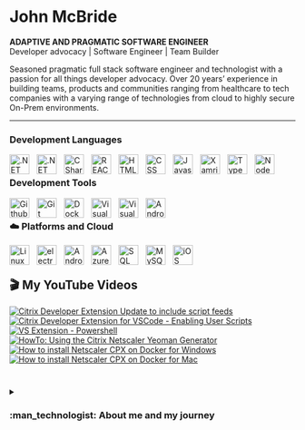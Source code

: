 # John McBride

**ADAPTIVE AND PRAGMATIC SOFTWARE ENGINEER**
<br>
Developer advocacy | Software Engineer | Team Builder


Seasoned pragmatic full stack software engineer and technologist with a passion for all things developer advocacy. Over 20 years’ experience in building teams, products and communities ranging from healthcare to tech companies with a varying range of technologies from cloud to highly secure On-Prem environments.

---

### Development Languages
<img align="left" width="35px" style="padding-right:10px" src="https://cdn.jsdelivr.net/gh/devicons/devicon/icons/dotnetcore/dotnetcore-original.svg" alt=".NET Core" />
<img align="left" width="35px" style="padding-right:10px" src="https://cdn.jsdelivr.net/gh/devicons/devicon/icons/dot-net/dot-net-original.svg" alt=".NET"/>  
<img align="left" width="35px" style="padding-right:10px" src="https://cdn.jsdelivr.net/gh/devicons/devicon/icons/csharp/csharp-original.svg" alt="CSharp"/>
<img align="left" width="35px" style="padding-right:10px" src="https://cdn.jsdelivr.net/gh/devicons/devicon/icons/react/react-original.svg" alt="REACT"/>
<img align="left" width="35px" style="padding-right:10px" src="https://cdn.jsdelivr.net/gh/devicons/devicon/icons/html5/html5-original-wordmark.svg" alt="HTML"/>
<img align="left" width="35px" style="padding-right:10px" src="https://cdn.jsdelivr.net/gh/devicons/devicon/icons/css3/css3-original.svg" alt="CSS"/>
<img align="left" width="35px" style="padding-right:10px" src="https://cdn.jsdelivr.net/gh/devicons/devicon/icons/javascript/javascript-original.svg" alt="Javascript"/>
<img align="left" width="35px" style="padding-right:10px" src="https://cdn.jsdelivr.net/gh/devicons/devicon/icons/xamarin/xamarin-original.svg" alt="Xamrin"/>  
<img align="left" width="35px" style="padding-right:10px" src="https://cdn.jsdelivr.net/gh/devicons/devicon/icons/typescript/typescript-original.svg" alt="Typescript"/>
<img align="left" width="35px" style="padding-right:10px" src="https://cdn.jsdelivr.net/gh/devicons/devicon/icons/nodejs/nodejs-original.svg" alt="Node JS"/>
<br>

### Development Tools
<img align="left" width="35px" style="padding-right:10px" src="https://cdn.jsdelivr.net/gh/devicons/devicon/icons/github/github-original-wordmark.svg" alt="Github"/>
<img align="left" width="35px" style="padding-right:10px" src="https://cdn.jsdelivr.net/gh/devicons/devicon/icons/git/git-original.svg" alt="Git source control"/>
<img align="left" width="35px" style="padding-right:10px" src="https://cdn.jsdelivr.net/gh/devicons/devicon/icons/docker/docker-original-wordmark.svg" alt="Docker"/>
<img align="left" width="35px" style="padding-right:10px" src="https://cdn.jsdelivr.net/gh/devicons/devicon/icons/visualstudio/visualstudio-plain.svg" alt="Visual Studio"/>
<img align="left" width="35px" style="padding-right:10px" src="https://cdn.jsdelivr.net/gh/devicons/devicon/icons/vscode/vscode-original-wordmark.svg" alt="Visual Studio Code"/>
<img align="left" width="35px" style="padding-right:10px" src="https://cdn.jsdelivr.net/gh/devicons/devicon/icons/androidstudio/androidstudio-original-wordmark.svg" alt="Android Studio"/>
<br>

### ☁️ Platforms and Cloud
<img align="left" width="35px" style="padding-right:10px" src="https://cdn.jsdelivr.net/gh/devicons/devicon/icons/linux/linux-original.svg" alt="Linux"/>
<img align="left" width="35px" style="padding-right:10px" src="https://cdn.jsdelivr.net/gh/devicons/devicon/icons/electron/electron-original.svg" alt="electron"/>
<img align="left" width="35px" style="padding-right:10px" src="https://cdn.jsdelivr.net/gh/devicons/devicon/icons/android/android-original-wordmark.svg" alt="Android"/>
<img align="left" width="35px" style="padding-right:10px" src="https://cdn.jsdelivr.net/gh/devicons/devicon/icons/azure/azure-original-wordmark.svg" alt="Azure"/>
<img align="left" width="35px" style="padding-right:10px" src="https://cdn.jsdelivr.net/gh/devicons/devicon/icons/microsoftsqlserver/microsoftsqlserver-plain-wordmark.svg" alt="SQL Server"/>
<img align="left" width="35px" style="padding-right:10px" src="https://cdn.jsdelivr.net/gh/devicons/devicon/icons/mysql/mysql-original.svg" alt="MySQL"/>
<img align="left" width="35px" style="padding-right:10px" src="https://cdn.jsdelivr.net/gh/devicons/devicon/icons/apple/apple-original.svg" alt="iOS"/>
<br>

#

## :clapper: My YouTube Videos
<!-- BEGIN YOUTUBE-CARDS -->
[![Citrix Developer Extension Update to include script feeds](https://ytcards.demolab.com/?id=DZ4CcWIyT-Y&title=Citrix+Developer+Extension+Update+to+include+script+feeds&lang=en&timestamp=1529683376&background_color=%230d1117&title_color=%23ffffff&stats_color=%23dedede&width=250 "Citrix Developer Extension Update to include script feeds")](https://www.youtube.com/watch?v=DZ4CcWIyT-Y)
[![Citrix Developer Extension for VSCode - Enabling User Scripts](https://ytcards.demolab.com/?id=pdt1uFV-kpE&title=Citrix+Developer+Extension+for+VSCode+-+Enabling+User+Scripts&lang=en&timestamp=1528473450&background_color=%230d1117&title_color=%23ffffff&stats_color=%23dedede&width=250 "Citrix Developer Extension for VSCode - Enabling User Scripts")](https://www.youtube.com/watch?v=pdt1uFV-kpE)
[![VS Extension - Powershell](https://ytcards.demolab.com/?id=a-X6bk_hv_o&title=VS+Extension+-+Powershell&lang=en&timestamp=1485316151&background_color=%230d1117&title_color=%23ffffff&stats_color=%23dedede&width=250 "VS Extension - Powershell")](https://www.youtube.com/watch?v=a-X6bk_hv_o)
[![HowTo: Using the Citrix Netscaler Yeoman Generator](https://ytcards.demolab.com/?id=_36MIdkCfc8&title=HowTo%3A+Using+the+Citrix+Netscaler+Yeoman+Generator&lang=en&timestamp=1484185712&background_color=%230d1117&title_color=%23ffffff&stats_color=%23dedede&width=250 "HowTo: Using the Citrix Netscaler Yeoman Generator")](https://www.youtube.com/watch?v=_36MIdkCfc8)
[![How to install Netscaler CPX on Docker for Windows](https://ytcards.demolab.com/?id=nq77i4h1VAo&title=How+to+install+Netscaler+CPX+on+Docker+for+Windows&lang=en&timestamp=1483748461&background_color=%230d1117&title_color=%23ffffff&stats_color=%23dedede&width=250 "How to install Netscaler CPX on Docker for Windows")](https://www.youtube.com/watch?v=nq77i4h1VAo)
[![How to install Netscaler CPX on Docker for Mac](https://ytcards.demolab.com/?id=FPlCoUeF4VE&title=How+to+install+Netscaler+CPX+on+Docker+for+Mac&lang=en&timestamp=1483745773&background_color=%230d1117&title_color=%23ffffff&stats_color=%23dedede&width=250 "How to install Netscaler CPX on Docker for Mac")](https://www.youtube.com/watch?v=FPlCoUeF4VE)
<!-- END YOUTUBE-CARDS -->

#

<details>
 <summary><h3>:man_technologist: About me and my journey</h3></summary>
 I am a software engineer and technoligist that focuses on being pragmatic and building end to end systems. I've been developing software for 25+ years ranging from working in healthcare IT to working for major tech companies. I have also have experience with system administration, believing that the more you know about the entire system, the better solutions you can build as a developer. I consider myself a polyglot developer and able to jump around from technology to development language to bring a solution to market.

[youtube]: https://youtube.com/johnmcbridedev
